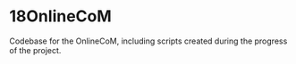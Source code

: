 # 18OnlineCoM
Codebase for the OnlineCoM, including scripts created during the progress of the project.
